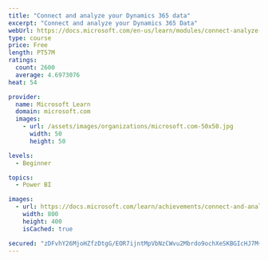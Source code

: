 ```yaml
---
title: "Connect and analyze your Dynamics 365 data​"
excerpt: "Connect and analyze your Dynamics 365 Data​"
webUrl: https://docs.microsoft.com/en-us/learn/modules/connect-analyze-dynamics-365-data/
type: course
price: Free
length: PT57M
ratings:
  count: 2600
  average: 4.6973076
heat: 54

provider:
  name: Microsoft Learn
  domain: microsoft.com
  images:
    - url: /assets/images/organizations/microsoft.com-50x50.jpg
      width: 50
      height: 50

levels:
  - Beginner

topics:
  - Power BI

images:
  - url: https://docs.microsoft.com/learn/achievements/connect-and-analyze-your-microsoft-dynamics-365-data-social.png
    width: 800
    height: 400
    isCached: true

secured: "zDFvhY26MjoHZfzDtgG/EOR7ijntMpVbNzCWvu2Mbrdo9ochXeSKBGIcHJ7M+rTfMEL651JbavSaB/BRviPC6Xh8ZyvQSpi2x8TjVB/nKWLZNOxXri1cGsvdKwqYS0AilsySv9xhH6OuWdJpDtspjBDKeeAieZGWWbWD/02rZ+BgZ/qtNgucJaSetIdtD1ERYDkU9vj8wfywrPqDuLWycHYk1viqHtHD7bkE1URljmKGUB/sNJ6WngxgHvPj1dAYH8Aqu1fZ2EohESfHlcwZdsqrDnjKjIdgkGgwQhDURQPe8I/7mBSDWzgoVZDY1nB4yids34wystD9SygXBGekZi99ocTJJbrH0dav53O7uwezqbWNmwiyZ23xFYvI3tXESZh5aD3850UHM6xeHvWTHMdJBPBLzbf/LILm9dal+gk=;PLLaSnSourV6VUhaevLpEg=="
---
```


